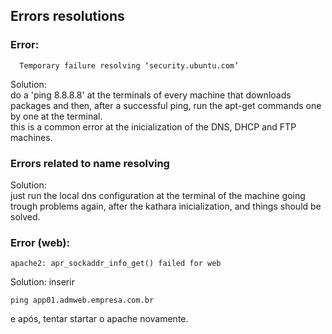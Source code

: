 ## Errors resolutions
### Error:
``` Err http://security.ubuntu.com oneiric-security Release.gpg
  Temporary failure resolving ‘security.ubuntu.com’ 
```
 Solution:  
 do a 'ping 8.8.8.8' at the terminals of every machine that downloads packages and then, after a successful ping, run the apt-get commands one by one at the terminal.  
 this is a common error at the inicialization of the DNS, DHCP and FTP machines.
 
 ### Errors related to name resolving  
 Solution:  
 just run the local dns configuration at the terminal of the machine going trough problems again, after the kathara inicialization, and things should be solved.

 ### Error (web):  
``` 
apache2: apr_sockaddr_info_get() failed for web
```  
Solution: 
inserir  
```
ping app01.admweb.empresa.com.br 
```
e após, tentar startar o apache novamente.

